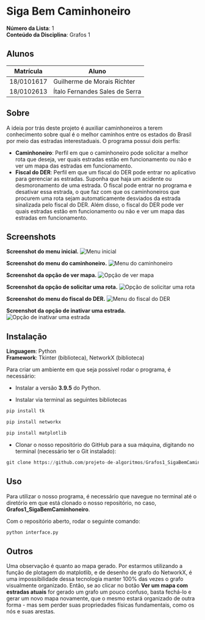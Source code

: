 # Siga Bem Caminhoneiro

**Número da Lista**: 1<br>
**Conteúdo da Disciplina**: Grafos 1<br>

## Alunos
|Matrícula | Aluno |
| -- | -- |
| 18/0101617  |  Guilherme de Morais Richter |
| 18/0102613  |  Ítalo Fernandes Sales de Serra |

## Sobre 
A ideia por trás deste projeto é auxiliar caminhoneiros a terem conhecimento sobre qual é o melhor caminhos entre os estados do Brasil por meio das estradas interestaduais. O programa possui dois perfis:
- <b>Caminhoneiro</b>: Perfil em que o caminhoneiro pode solicitar a melhor rota que deseja, ver quais estradas estão em funcionamento ou não e ver um mapa das estradas em funcionamento.
- <b>Fiscal do DER</b>: Perfil em que um fiscal do DER pode entrar no aplicativo para gerenciar as estradas. Suponha que haja um acidente ou desmoronamento de uma estrada. O fiscal pode entrar no programa e desativar essa estrada, o que faz com que os caminhoneiros que procurem uma rota sejam automaticamente desviados da estrada sinalizada pelo fiscal do DER. Além disso, o fiscal do DER pode ver quais estradas estão em funcionamento ou não e ver um mapa das estradas em funcionamento.

## Screenshots

<b>Screenshot do menu inicial.</b>
![Menu inicial](assets/foto_menu.PNG)

<b>Screenshot do menu do caminhoneiro.</b>
![Menu do caminhoneiro](assets/foto_caminhoneiro.PNG)

<b>Screenshot da opção de ver mapa.</b>
![Opção de ver mapa](assets/foto_mapa.PNG)

<b>Screenshot da opção de solicitar uma rota.</b>
![Opção de solicitar uma rota](assets/foto_pederota.PNG)

<b>Screenshot do menu do fiscal do DER.</b>
![Menu do fiscal do DER](assets/foto_fiscalder.PNG)

<b>Screenshot da opção de inativar uma estrada.</b>
![Opção de inativar uma estrada](assets/foto_inativarestrada.PNG)


## Instalação 
**Linguagem**: Python<br>
**Framework**: Tkinter (biblioteca), NetworkX (biblioteca)<br>



Para criar um ambiente em que seja possível rodar o programa, é necessário:

- Instalar a versão <b>3.9.5</b> do Python.

- Instalar via terminal as seguintes bibliotecas

```python
pip install tk
```
```python
pip install networkx
```
```python
pip install matplotlib
```

- Clonar o nosso repositório do GitHub para a sua máquina, digitando no terminal (necessário ter o Git instalado):

```python
git clone https://github.com/projeto-de-algoritmos/Grafos1_SigaBemCaminhoneiro.git
```

## Uso 

Para utilizar o nosso programa, é necessário que navegue no terminal até o diretório em que está clonado o nosso repositório, no caso, <b>Grafos1_SigaBemCaminhoneiro</b>.

Com o repositório aberto, rodar o seguinte comando:

```python
python interface.py
```

## Outros 

Uma observação é quanto ao mapa gerado. Por estarmos utilizando a função de plotagem do matplotlib, e de desenho de grafo do NetworkX, é uma impossibilidade dessa tecnologia manter 100% das vezes o grafo visualmente organizado. Então, se ao clicar no botão <b>Ver um mapa com estradas atuais</b> for gerado um grafo um pouco confuso, basta fechá-lo e gerar um novo mapa novamente, que o mesmo estará organizado de outra forma - mas sem perder suas propriedades físicas fundamentais, como os nós e suas arestas.
